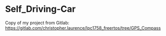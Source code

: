 # Self_Driving-Car
Copy of my project from Gitlab: https://gitlab.com/christopher.laurence/lpc1758_freertos/tree/GPS_Compass
